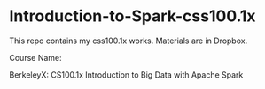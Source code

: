 # Introduction-to-Spark-css100.1x
This repo contains my css100.1x works. Materials are in Dropbox.

Course Name:

BerkeleyX: CS100.1x Introduction to Big Data with Apache Spark

